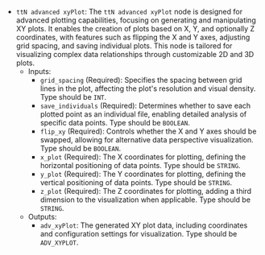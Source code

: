 - `ttN advanced xyPlot`: The `ttN advanced xyPlot` node is designed for advanced plotting capabilities, focusing on generating and manipulating XY plots. It enables the creation of plots based on X, Y, and optionally Z coordinates, with features such as flipping the X and Y axes, adjusting grid spacing, and saving individual plots. This node is tailored for visualizing complex data relationships through customizable 2D and 3D plots.
    - Inputs:
        - `grid_spacing` (Required): Specifies the spacing between grid lines in the plot, affecting the plot's resolution and visual density. Type should be `INT`.
        - `save_individuals` (Required): Determines whether to save each plotted point as an individual file, enabling detailed analysis of specific data points. Type should be `BOOLEAN`.
        - `flip_xy` (Required): Controls whether the X and Y axes should be swapped, allowing for alternative data perspective visualization. Type should be `BOOLEAN`.
        - `x_plot` (Required): The X coordinates for plotting, defining the horizontal positioning of data points. Type should be `STRING`.
        - `y_plot` (Required): The Y coordinates for plotting, defining the vertical positioning of data points. Type should be `STRING`.
        - `z_plot` (Required): The Z coordinates for plotting, adding a third dimension to the visualization when applicable. Type should be `STRING`.
    - Outputs:
        - `adv_xyPlot`: The generated XY plot data, including coordinates and configuration settings for visualization. Type should be `ADV_XYPLOT`.
